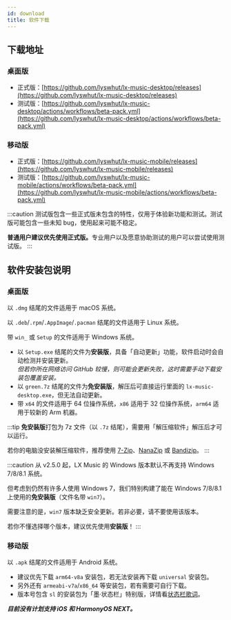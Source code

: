 ```yaml
---
id: download
title: 软件下载
---
```


## 下载地址

### 桌面版

- 正式版：[https://github.com/lyswhut/lx-music-desktop/releases](https://github.com/lyswhut/lx-music-desktop/releases)
- 测试版：[https://github.com/lyswhut/lx-music-desktop/actions/workflows/beta-pack.yml](https://github.com/lyswhut/lx-music-desktop/actions/workflows/beta-pack.yml)

### 移动版

- 正式版：[https://github.com/lyswhut/lx-music-mobile/releases](https://github.com/lyswhut/lx-music-mobile/releases)
- 测试版：[https://github.com/lyswhut/lx-music-mobile/actions/workflows/beta-pack.yml](https://github.com/lyswhut/lx-music-mobile/actions/workflows/beta-pack.yml)

:::caution
测试版包含一些正式版未包含的特性，仅用于体验新功能和测试。测试版可能包含一些未知 bug，使用起来可能不稳定。

<b>普通用户建议优先使用正式版。</b>专业用户以及愿意协助测试的用户可以尝试使用测试版。
:::

<!-- ## 网盘下载（推荐国内用户在网盘下载）

推荐国内用户使用此方式下载，软件发布更新时，此网盘的安装包会同步更新到最新版本。

[https://www.lanzoui.com/b0bf2cfa/](https://www.lanzoui.com/b0bf2cfa/) 

密码：`glqw`

:::tip
若链接无法打开请百度：蓝奏云链接打不开
::: -->

## 软件安装包说明

### 桌面版

以 `.dmg` 结尾的文件适用于 macOS 系统。

以 `.deb`/`.rpm`/`.AppImage`/`.pacman` 结尾的文件适用于 Linux 系统。

带 `win_` 或 `Setup` 的文件适用于 Windows 系统。

- 以 `Setup.exe` 结尾的文件为**安装版**，具备「自动更新」功能，软件启动时会自动检测并安装更新。  
  *但若你所在网络访问 GitHub 较慢，则可能会更新失败，这时需要手动下载安装包覆盖安装。*
- 以 `green.7z` 结尾的文件为**免安装版**，解压后可直接运行里面的 `lx-music-desktop.exe`，但无法自动更新。
- 带 `x64` 的文件适用于 64 位操作系统，`x86` 适用于 32 位操作系统，`arm64` 适用于较新的 Arm 机器。

:::tip
**免安装版**打包为 7z 文件（以 `.7z` 结尾），需要用「解压缩软件」解压后才可以运行。

若你的电脑没安装解压缩软件，推荐使用 [7-Zip](https://7-zip.org/)、[NanaZip](https://github.com/M2Team/NanaZip) 或 [Bandizip](https://www.bandisoft.com/bandizip/)。
:::

:::caution
从 v2.5.0 起，LX Music 的 Windows 版本默认不再支持 Windows 7/8/8.1 系统。

但考虑到仍然有许多人使用 Windows 7，我们特别构建了能在 Windows 7/8/8.1 上使用的**免安装版**（文件名带 `win7`）。

需要注意的是，`win7` 版本缺乏安全更新。若非必要，请不要使用该版本。

若你不懂选择哪个版本，建议优先使用**安装版**！
:::

### 移动版

以 `.apk` 结尾的文件适用于 Android 系统。

- 建议优先下载 `arm64-v8a` 安装包，若无法安装再下载 `universal` 安装包。
- 另外还有 `armeabi-v7a`/`x86_64` 等安装包，若有需要可自行下载。
- 版本号包含 `sl` 的安装包为「墨·状态栏」特别版，详情看[状态栏歌词](./mobile/statusbar-lyric)。

***目前没有计划支持 iOS 和 HarmonyOS NEXT。***

